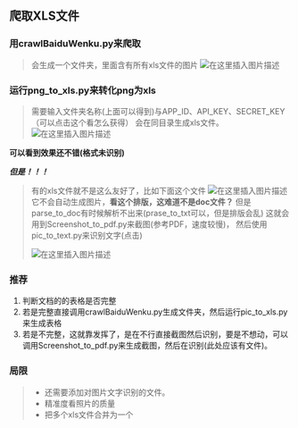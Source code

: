 ## 爬取XLS文件
### 用crawlBaiduWenku.py来爬取

> 会生成一个文件夹，里面含有所有xls文件的图片
![在这里插入图片描述](https://img-blog.csdnimg.cn/20191210151034157.png?x-oss-process=image/watermark,type_ZmFuZ3poZW5naGVpdGk,shadow_10,text_aHR0cHM6Ly9ibG9nLmNzZG4ubmV0L3dlaXhpbl80NTU3ODYwMA==,size_16,color_FFFFFF,t_70)
### 运行png_to_xls.py来转化png为xls
> 需要输入文件夹名称(上面可以得到)与APP_ID、API_KEY、SECRET_KEY（可以点击这个看怎么获得）
> 会在同目录生成xls文件。
> ![在这里插入图片描述](https://img-blog.csdnimg.cn/20191210151836830.png?x-oss-process=image/watermark,type_ZmFuZ3poZW5naGVpdGk,shadow_10,text_aHR0cHM6Ly9ibG9nLmNzZG4ubmV0L3dlaXhpbl80NTU3ODYwMA==,size_16,color_FFFFFF,t_70)

 **可以看到效果还不错(格式未识别)**

***但是！！！***

> 有的xls文件就不是这么友好了，比如下面这个文件
> ![在这里插入图片描述](https://img-blog.csdnimg.cn/20191210152640442.png?x-oss-process=image/watermark,type_ZmFuZ3poZW5naGVpdGk,shadow_10,text_aHR0cHM6Ly9ibG9nLmNzZG4ubmV0L3dlaXhpbl80NTU3ODYwMA==,size_16,color_FFFFFF,t_70)
> 它不会自动生成图片，**看这个排版，这难道不是doc文件？**
> 但是parse_to_doc有时候解析不出来(prase_to_txt可以，但是排版会乱)
> 这就会用到Screenshot_to_pdf.py来截图(参考PDF，速度较慢)，
> 然后使用pic_to_text.py来识别文字(点击)
> 
> ![在这里插入图片描述](https://img-blog.csdnimg.cn/20191210153559869.png?x-oss-process=image/watermark,type_ZmFuZ3poZW5naGVpdGk,shadow_10,text_aHR0cHM6Ly9ibG9nLmNzZG4ubmV0L3dlaXhpbl80NTU3ODYwMA==,size_16,color_FFFFFF,t_70)
### 推荐

 1. 判断文档的的表格是否完整
 2. 若是完整直接调用crawlBaiduWenku.py生成文件夹，然后运行pic_to_xls.py来生成表格
 3. 若是不完整，这就靠发挥了，是在不行直接截图然后识别，要是不想动，可以调用Screenshot_to_pdf.py来生成截图，然后在识别(此处应该有文件)。

### 局限

> - 还需要添加对图片文字识别的文件。
> - 精准度看照片的质量
> - 把多个xls文件合并为一个
